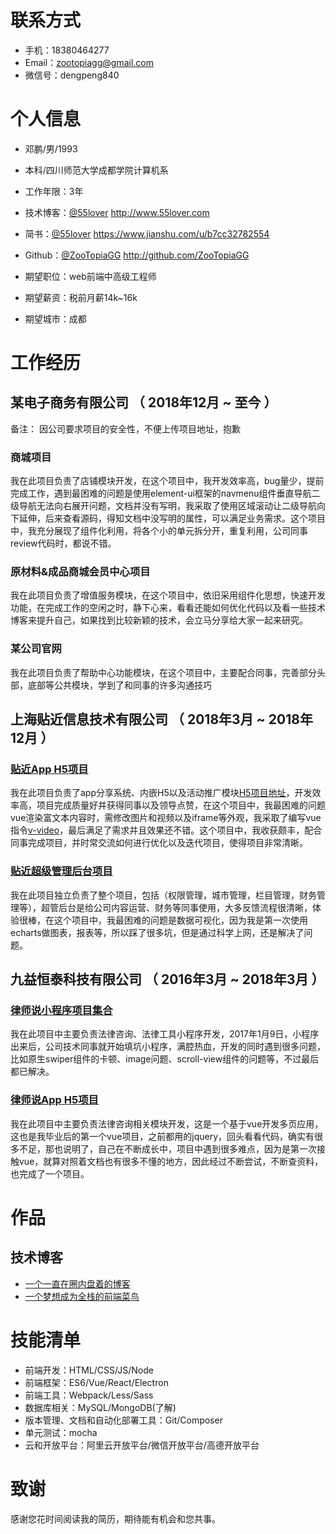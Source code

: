 
# 联系方式

- 手机：18380464277
- Email：zootopiagg@gmail.com
- 微信号：dengpeng840

# 个人信息

 - 邓鹏/男/1993
 - 本科/四川师范大学成都学院计算机系 
 - 工作年限：3年
 - 技术博客：[@55lover](http://www.55lover.com) http://www.55lover.com
 - 简书：[@55lover](https://www.jianshu.com/u/b7cc32782554) https://www.jianshu.com/u/b7cc32782554
 - Github：[@ZooTopiaGG](http://github.com/ZooTopiaGG) http://github.com/ZooTopiaGG

 - 期望职位：web前端中高级工程师
 - 期望薪资：税前月薪14k~16k
 - 期望城市：成都


# 工作经历

## 某电子商务有限公司 （ 2018年12月 ~ 至今 ）
备注： 因公司要求项目的安全性，不便上传项目地址，抱歉
### 商城项目 
我在此项目负责了店铺模块开发，在这个项目中，我开发效率高，bug量少，提前完成工作，遇到最困难的问题是使用element-ui框架的navmenu组件垂直导航二级导航无法向右展开问题，文档并没有写明，我采取了使用区域滚动让二级导航向下延伸，后来查看源码，得知文档中没写明的属性，可以满足业务需求。这个项目中，我充分展现了组件化利用，将各个小的单元拆分开，重复利用，公司同事review代码时，都说不错。


### 原材料&成品商城会员中心项目 
我在此项目负责了增值服务模块，在这个项目中，依旧采用组件化思想，快速开发功能，在完成工作的空闲之时，静下心来，看看还能如何优化代码以及看一些技术博客来提升自己，如果找到比较新颖的技术，会立马分享给大家一起来研究。


### 某公司官网

我在此项目负责了帮助中心功能模块，在这个项目中，主要配合同事，完善部分头部，底部等公共模块，学到了和同事的许多沟通技巧

  
## 上海贴近信息技术有限公司 （ 2018年3月 ~ 2018年12月 ）

### [贴近App H5项目](https://github.com/ZooTopiaGG/closer-h5)
我在此项目负责了app分享系统、内嵌H5以及活动推广模块[H5项目地址](https://github.com/ZooTopiaGG/closer-h5)，开发效率高，项目完成质量好并获得同事以及领导点赞，在这个项目中，我最困难的问题vue渲染富文本内容时，需修改图片和视频以及iframe等外观，我采取了编写vue指令[v-video](https://github.com/ZooTopiaGG/vue-video)，最后满足了需求并且效果还不错。这个项目中，我收获颇丰，配合同事完成项目，并时常交流如何进行优化以及迭代项目，使得项目非常清晰。


### [贴近超级管理后台项目](https://github.com/ZooTopiaGG/closer-sadmin)
我在此项目独立负责了整个项目，包括（权限管理，城市管理，栏目管理，财务管理等），超管后台是给公司内容运营、财务等同事使用，大多反馈流程很清晰，体验很棒，在这个项目中，我最困难的问题是数据可视化，因为我是第一次使用echarts做图表，报表等，所以踩了很多坑，但是通过科学上网，还是解决了问题。


## 九益恒泰科技有限公司 （ 2016年3月 ~ 2018年3月 ）
### [律师说小程序项目集合](https://github.com/ZooTopiaGG/wx-small-program) 
我在此项目中主要负责法律咨询、法律工具小程序开发，2017年1月9日，小程序出来后，公司技术同事就开始填坑小程序，满腔热血，开发的同时遇到很多问题，比如原生swiper组件的卡顿、image问题、scroll-view组件的问题等，不过最后都已解决。

  ### [律师说App H5项目](https://github.com/ZooTopiaGG/legal-consult) 
我在此项目中主要负责法律咨询相关模块开发，这是一个基于vue开发多页应用，这也是我毕业后的第一个vue项目，之前都用的jquery，回头看看代码，确实有很多不足，那也说明了，自己在不断成长中，项目中遇到很多难点，因为是第一次接触vue，就算对照着文档也有很多不懂的地方，因此经过不断尝试，不断查资料，也完成了一个项目。
  
# 作品

## 技术博客
- [一个一直在圈内盘着的博客](http://www.55lover.com/)
- [一个梦想成为全栈的前端菜鸟](https://www.jianshu.com/u/b7cc32782554)
    
# 技能清单

- 前端开发：HTML/CSS/JS/Node
- 前端框架：ES6/Vue/React/Electron
- 前端工具：Webpack/Less/Sass
- 数据库相关：MySQL/MongoDB(了解)
- 版本管理、文档和自动化部署工具：Git/Composer
- 单元测试：mocha
- 云和开放平台：阿里云开放平台/微信开放平台/高德开放平台
      
# 致谢
感谢您花时间阅读我的简历，期待能有机会和您共事。
      